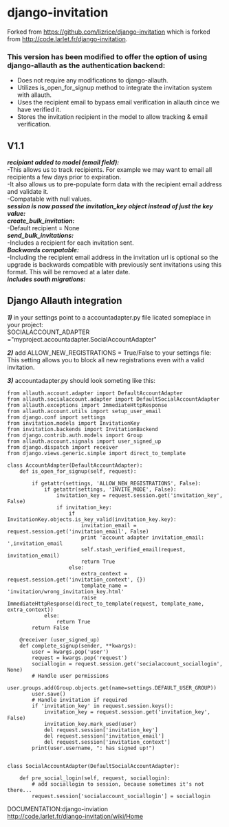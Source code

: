 django-invitation
=================
Forked from https://github.com/lizrice/django-invitation which is forked from http://code.larlet.fr/django-invitation.

### This version has been modified to offer the option of using django-allauth as the authentication backend:
- Does not require any modifications to django-allauth. 
- Utilizes is_open_for_signup method to integrate the invitation system with allauth. 
- Uses the recipient email to bypass email verification in allauth cince we have verified it.
- Stores the invitation recipient in the model to allow tracking & email verification.

V1.1
----
***recipiant added to model (email field):***  
-This allows us to track recipients. For example we may want to email all recipients a few days prior to expiration.  
-It also allows us to pre-populate form data with the recipient email address and validate it.  
-Compatable with null values.  
***session is now passed the invitation_key object instead of just the key value:***  
***create_bulk_invitation:***  
-Default recipient = None  
***send_bulk_invitations:***  
-Includes a recipient for each invitation sent.  
***Backwards compatable:***  
-Including the recipient email address in the invitation url is optional so the upgrade is backwards compatible with 
previously sent invitations using this format.  This will be removed at a later date.  
***includes south migrations:***  

Django Allauth integration
--------------------------

***1)*** in your settings point to a accountadapter.py file licated someplace in your project:  
SOCIALACCOUNT_ADAPTER ="myproject.accountadapter.SocialAccountAdapter"

***2)*** add ALLOW_NEW_REGISTRATIONS = True/False to your settings file:
This setting allows you to block all new registrations even with a valid invitation.

***3)*** accountadapter.py should look someting like this:  

    from allauth.account.adapter import DefaultAccountAdapter
    from allauth.socialaccount.adapter import DefaultSocialAccountAdapter
    from allauth.exceptions import ImmediateHttpResponse
    from allauth.account.utils import setup_user_email
    from django.conf import settings
    from invitation.models import InvitationKey
    from invitation.backends import InvitationBackend
    from django.contrib.auth.models import Group 
    from allauth.account.signals import user_signed_up
    from django.dispatch import receiver 
    from django.views.generic.simple import direct_to_template
    
    class AccountAdapter(DefaultAccountAdapter):
        def is_open_for_signup(self, request):
            
            if getattr(settings, 'ALLOW_NEW_REGISTRATIONS', False):
                if getattr(settings, 'INVITE_MODE', False):
                    invitation_key = request.session.get('invitation_key', False)
                    if invitation_key:
                        if InvitationKey.objects.is_key_valid(invitation_key.key):
                            invitation_email = request.session.get('invitation_email', False)
                            print 'account adapter invitation_email: ',invitation_email
                            self.stash_verified_email(request, invitation_email)
                            return True
                        else:
                            extra_context = request.session.get('invitation_context', {})
                            template_name = 'invitation/wrong_invitation_key.html'
                            raise ImmediateHttpResponse(direct_to_template(request, template_name, extra_context))
                else:
                    return True
            return False
    
        @receiver (user_signed_up)
        def complete_signup(sender, **kwargs):
            user = kwargs.pop('user')
            request = kwargs.pop('request')
            sociallogin = request.session.get('socialaccount_sociallogin', None)
            # Handle user permissions
            user.groups.add(Group.objects.get(name=settings.DEFAULT_USER_GROUP))
            user.save()
            # Handle invitation if required
            if 'invitation_key' in request.session.keys():
                invitation_key = request.session.get('invitation_key', False)
                invitation_key.mark_used(user)
                del request.session['invitation_key']
                del request.session['invitation_email']
                del request.session['invitation_context']
            print(user.username, ": has signed up!")
            
    
    class SocialAccountAdapter(DefaultSocialAccountAdapter):
    
        def pre_social_login(self, request, sociallogin):
            # add sociallogin to session, because sometimes it's not there...
            request.session['socialaccount_sociallogin'] = sociallogin

DOCUMENTATION:django-inviation  
http://code.larlet.fr/django-invitation/wiki/Home
